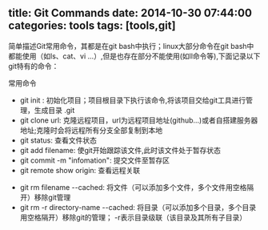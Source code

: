 title: Git Commands
date: 2014-10-30 07:44:00
categories: tools
tags: [tools,git]
---
简单描述Git常用命令，其都是在git bash中执行；linux大部分命令在git bash中都能使用（如ls、cat、vi ...）,但是也存在部分不能使用(如ll命令等),下面记录以下git特有的命令：

<p>常用命令

-  git init : 初始化项目；项目根目录下执行该命令,将该项目交给git工具进行管理，生成目录 .git
-  git clone url: 克隆远程项目，url为远程项目地址(github...)或者自搭建服务器地址;克隆时会将远程所有分支全部复制到本地
-  git status: 查看文件状态
-  git add filename: 使git开始跟踪该文件,此时该文件处于暂存状态
-  git commit -m "infomation": 提交文件至暂存区
-  git remote show origin: 查看远程关联

<!-- more -->

-  git rm filename --cached: 将文件（可以添加多个文件，多个文件用空格隔开）移除git管理
-  git rm -r directory-name --cached: 将目录（可以添加多个目录，多个目录用空格隔开）移除git的管理； -r表示目录级联（该目录及其所有子目录）